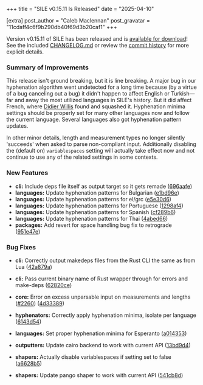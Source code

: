 +++
title = "SILE v0.15.11 Is Released"
date = "2025-04-10"

[extra]
post_author = "Caleb Maclennan"
post_gravatar = "11cdaff4c6f9b290db40f69d3b20caf1"
+++

Version v0.15.11 of SILE has been released and is [available for download][release]!
See the included [CHANGELOG.md][changelog] or review the [commit history][commits] for more explicit details.

### Summary of Improvements

This release isn't ground breaking, but it is line breaking.
A major bug in our hyphenation algorithm went undetected for a long time because (by a virtue of a bug canceling out a bug) it didn't happen to affect English or Turkish—far and away the most utilized languages in SILE's history.
But it did affect French, where [Didier Willis](http://github.com/Omikhleia) found and squashed it.
Hyphenation minima settings should be properly set for many other languages now and follow the current language.
Several languages also got hyphenation pattern updates.

In other minor details, length and measurement types no longer silently 'succeeds' when asked to parse non-compliant input.
Additionally disabling the (default on) `variablespaces` setting will actually take effect now and not continue to use any of the related settings in some contexts.

### New Features

* **cli:** Include deps file itself as output target so it gets remade ([696aafe](https://github.com/sile-typesetter/sile/commit/696aafe5fdd17eff296d869662126405d32373c2))
* **languages:** Update hyphenation patterns for Bulgarian ([e1bd96e](https://github.com/sile-typesetter/sile/commit/e1bd96e03ed30b94a0086f1ec986e4e86cc31798))
* **languages:** Update hyphenation patterns for el/grc ([e5e30d6](https://github.com/sile-typesetter/sile/commit/e5e30d60b60b9e92773e51ba39cccd912ed3245f))
* **languages:** Update hyphenation patterns for Portuguese ([1298af4](https://github.com/sile-typesetter/sile/commit/1298af4aaa46355479b1a04d78cd29eb89d1bca5))
* **languages:** Update hyphenation patterns for Spanish ([cf289b6](https://github.com/sile-typesetter/sile/commit/cf289b6cd13b3873e0aa7b8674cb3d1fa9fbcba2))
* **languages:** Update hyphenation patterns for Thai ([4abed66](https://github.com/sile-typesetter/sile/commit/4abed66a516b47952fbf51366b381b4fade10836))
* **packages:** Add revert for space handling bug fix to retrograde ([951e47e](https://github.com/sile-typesetter/sile/commit/951e47ea42db33cb24abf1d0633db028aaafd7e2))


### Bug Fixes

* **cli:** Correctly output makedeps files from the Rust CLI the same as from Lua ([42a879a](https://github.com/sile-typesetter/sile/commit/42a879a0b5f4a4615926cc224f1dc71380117356))
* **cli:** Pass current binary name of Rust wrapper through for errors and make-deps ([62820ce](https://github.com/sile-typesetter/sile/commit/62820cee998fd1538bb0365f3f1223b815975bb1))
* **core:** Error on excess unparsable input on measurements and lengths ([#2260](https://github.com/sile-typesetter/sile/issues/2260)) ([4d33389](https://github.com/sile-typesetter/sile/commit/4d333899f3c076d07a2863b56411026aa69ee0d5))
* **hyphenators:** Correctly apply hyphenation minima, isolate per language ([6143d54](https://github.com/sile-typesetter/sile/commit/6143d54652ad5cdf82e4ca5d528de1c78a52e69c))
* **languages:** Set proper hyphenation minima for Esperanto ([a014353](https://github.com/sile-typesetter/sile/commit/a01435353c59bf9e4a450988df52981194cf5c35))
* **outputters:** Update cairo backend to work with current API ([13bd9d4](https://github.com/sile-typesetter/sile/commit/13bd9d48c2ea62073a13e7df33dd3c70553f7474))
* **shapers:** Actually disable variablespaces if setting set to false ([a6628b5](https://github.com/sile-typesetter/sile/commit/a6628b5f4234ed4e11af2623afc05127727eae69))
* **shapers:** Update pango shaper to work with current API ([541cb8d](https://github.com/sile-typesetter/sile/commit/541cb8dae33f074a1e322c593303daeae91d9336))

  [release]: https://github.com/sile-typesetter/sile/releases/tag/v0.15.11
  [changelog]: https://github.com/sile-typesetter/sile/blob/master/CHANGELOG.md
  [commits]: https://github.com/sile-typesetter/sile/compare/v0.15.10...v0.15.11

